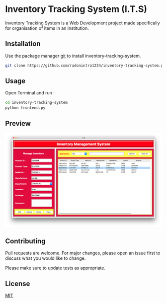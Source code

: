 # Inventory Tracking System (I.T.S)

Inventory Tracking System is a Web Development project made specifically for organisation of items in an institution.

## Installation

Use the package manager [git](https://git-scm.com/) to install inventory-tracking-system.

```bash
git clone https://github.com/radonintro1234/inventory-tracking-system.git
```

## Usage

Open Terminal and run :

```bash
cd inventory-tracking-system
python frontend.py
```

## Preview

<img src="https://raw.githubusercontent.com/radonintro1234/inventory-tracking-system/master/ScreenShots/1.png?token=ALKZSNFROUBITVEWYLVNINS7PVKBO">


## Contributing
Pull requests are welcome. For major changes, please open an issue first to discuss what you would like to change.

Please make sure to update tests as appropriate.

## License
[MIT](https://choosealicense.com/licenses/mit/)
